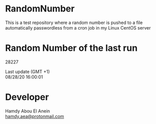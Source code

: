 # RandomNumber    
This is a test repository where a random number is pushed to a file automatically passwordless from a cron job in my Linux CentOS server    
# Random Number of the last run   
28227
      
Last update (GMT +1)    
08/28/20 16:00:01
# Developer    
Hamdy Abou El Anein   
hamdy.aea@protonmail.com
